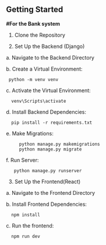 

## Getting Started

**#For the Bank system**

1. Clone the Repository

2. Set Up the Backend (Django)

  a. Navigate to the Backend Directory
  
  b. Create a Virtual Environment:
  
     python -m venv venv
      
  c. Activate the Virtual Environment:
  
      venv\Scripts\activate 
      
  d. Install Backend Dependencies:
  
      pip install -r requirements.txt 
     
  e. Make Migrations:
  
         python manage.py makemigrations
         python manage.py migrate
         
  f. Run Server:
  
       python manage.py runserver
       
3. Set Up the Frontend(React)

  a. Navigate to the Frontend Directory
  
  b. Install Frontend Dependencies:
  
      npm install
      
  c. Run the frontend:
  
      npm run dev


   
   





